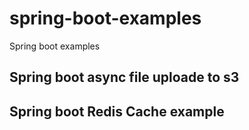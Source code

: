 # spring-boot-examples
Spring boot examples
## Spring boot async file uploade to s3
## Spring boot Redis Cache example
